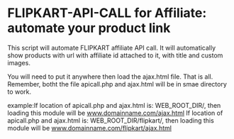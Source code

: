 # FLIPKART-API-CALL for Affiliate: automate your product link
This script will automate FLIPKART affiliate API call. It will automatically show products with url with affiliate id attached to it, with title and custom images.


You will need to put it anywhere then load the ajax.html file. That is all. Remember, botht the file apicall.php and ajax.html will be in smae directory to work.

example:If location of apicall.php and ajax.html is: WEB_ROOT_DIR/, then loading this module will be www.domainname.com/ajax.html
        If location of apicall.php and ajax.html is: WEB_ROOT_DIR/flipkart/, then loading this module will be www.domainname.com/flipkart/ajax.html

